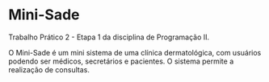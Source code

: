 
# Mini-Sade

Trabalho Prático 2 - Etapa 1 da disciplina de Programação II.

O Mini-Sade é um mini sistema de uma clínica dermatológica, com usuários podendo ser médicos, secretários e pacientes. O sistema permite a realização de consultas.
